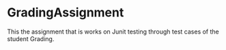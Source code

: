 # GradingAssignment
This the assignment that is works on Junit testing through test cases of the student Grading.
